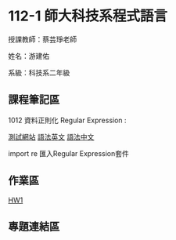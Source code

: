 # 112-1 師大科技系程式語言


授課教師：蔡芸琤老師


姓名：游建佑


系級：科技系二年級


## 課程筆記區

1012 資料正則化 Regular Expression : 

[測試網站](https://regexr.com/)  [語法英文](http://perso.ens-lyon.fr/lise.vaudor/strings-et-expressions-regulieres/?fbclid=IwAR0IHvNKp43Qrfo0TqpolYPpMUfViSrCBDY8SmBveKm01yZ6PzHPxspVaNI)  [語法中文](http://www.vixual.net/blog/archives/211)


import re 匯入Regular Expression套件


## 作業區
[HW1](https://colab.research.google.com/drive/1yXtT4luoalVF8kJ3dLoWcpSMCYhfRzgg?hl=zh-tw)

## 專題連結區
